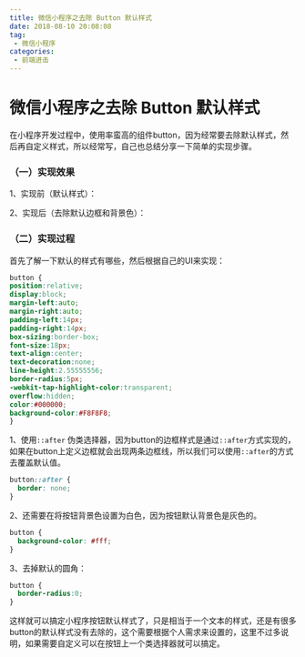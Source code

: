 ```yaml
---
title: 微信小程序之去除 Button 默认样式
date: 2018-08-10 20:08:08
tag:
 - 微信小程序
categories:
 - 前端进击
---
```

# 微信小程序之去除 Button 默认样式
在小程序开发过程中，使用率蛮高的组件button，因为经常要去除默认样式，然后再自定义样式，所以经常写，自己也总结分享一下简单的实现步骤。

### （一）实现效果
1、实现前（默认样式）：
<CustomImage src='/growth-record/platform/applet/button-default-01.png' />

2、实现后（去除默认边框和背景色）：
<CustomImage src='/growth-record/platform/applet/button-default-02.png' />

### （二）实现过程
首先了解一下默认的样式有哪些，然后根据自己的UI来实现：
```css
button {
position:relative;
display:block;
margin-left:auto;
margin-right:auto;
padding-left:14px;
padding-right:14px;
box-sizing:border-box;
font-size:18px;
text-align:center;
text-decoration:none;
line-height:2.55555556;
border-radius:5px;
-webkit-tap-highlight-color:transparent;
overflow:hidden;
color:#000000;
background-color:#F8F8F8;
}
```

1、使用`::after` 伪类选择器，因为button的边框样式是通过`::after`方式实现的，如果在button上定义边框就会出现两条边框线，所以我们可以使用`::after`的方式去覆盖默认值。

```css
button::after {
  border: none;
}
```
2、还需要在将按钮背景色设置为白色，因为按钮默认背景色是灰色的。

```css
button {
  background-color: #fff;
}
```
3、去掉默认的圆角：
```css
button {
  border-radius:0;
}
```

这样就可以搞定小程序按钮默认样式了，只是相当于一个文本的样式，还是有很多button的默认样式没有去除的，这个需要根据个人需求来设置的，这里不过多说明，如果需要自定义可以在按钮上一个类选择器就可以搞定。
